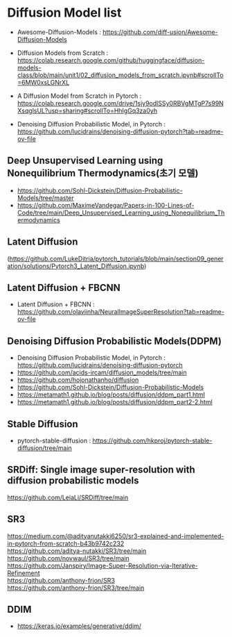 # Diffusion Model list

- Awesome-Diffusion-Models : https://github.com/diff-usion/Awesome-Diffusion-Models

- Diffusion Models from Scratch : https://colab.research.google.com/github/huggingface/diffusion-models-class/blob/main/unit1/02_diffusion_models_from_scratch.ipynb#scrollTo=6MW0xsLGNrXL

- A Diffusion Model from Scratch in Pytorch : https://colab.research.google.com/drive/1sjy9odlSSy0RBVgMTgP7s99NXsqglsUL?usp=sharing#scrollTo=HhIgGq3za0yh

- Denoising Diffusion Probabilistic Model, in Pytorch : https://github.com/lucidrains/denoising-diffusion-pytorch?tab=readme-ov-file

## Deep Unsupervised Learning using Nonequilibrium Thermodynamics(초기 모델)
- https://github.com/Sohl-Dickstein/Diffusion-Probabilistic-Models/tree/master
- https://github.com/MaximeVandegar/Papers-in-100-Lines-of-Code/tree/main/Deep_Unsupervised_Learning_using_Nonequilibrium_Thermodynamics

## Latent Diffusion
(https://github.com/LukeDitria/pytorch_tutorials/blob/main/section09_generation/solutions/Pytorch3_Latent_Diffusion.ipynb)

## Latent Diffusion + FBCNN
- Latent Diffusion + FBCNN : https://github.com/olaviinha/NeuralImageSuperResolution?tab=readme-ov-file

## Denoising Diffusion Probabilistic Models(DDPM)
- Denoising Diffusion Probabilistic Model, in Pytorch : https://github.com/lucidrains/denoising-diffusion-pytorch
- https://github.com/acids-ircam/diffusion_models/tree/main
- https://github.com/hojonathanho/diffusion
- https://github.com/Sohl-Dickstein/Diffusion-Probabilistic-Models
- https://metamath1.github.io/blog/posts/diffusion/ddpm_part1.html
- https://metamath1.github.io/blog/posts/diffusion/ddpm_part2-2.html

## Stable Diffusion
- pytorch-stable-diffusion : https://github.com/hkproj/pytorch-stable-diffusion/tree/main

## SRDiff: Single image super-resolution with diffusion probabilistic models
https://github.com/LeiaLi/SRDiff/tree/main
  
## SR3
https://medium.com/@adityanutakki6250/sr3-explained-and-implemented-in-pytorch-from-scratch-b43b9742c232  
https://github.com/aditya-nutakki/SR3/tree/main  
https://github.com/novwaul/SR3/tree/main  
https://github.com/Janspiry/Image-Super-Resolution-via-Iterative-Refinement  
https://github.com/anthony-frion/SR3  
https://github.com/anthony-frion/SR3/tree/main  


## DDIM
- https://keras.io/examples/generative/ddim/
